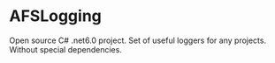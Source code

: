 # AFSLogging
Open source C# .net6.0 project. Set of useful loggers for any projects.\
Without special dependencies.
